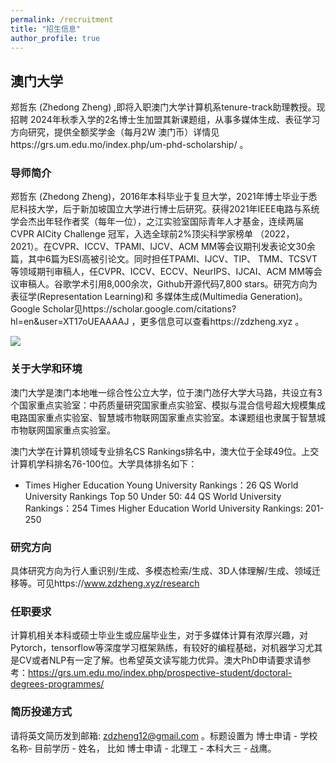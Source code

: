 ```yaml
---
permalink: /recruitment
title: "招生信息"
author_profile: true
---
```



## 澳门大学

郑哲东 (Zhedong Zheng) ,即将入职澳门大学计算机系tenure-track助理教授。现招聘 2024年秋季入学的2名博士生加盟其新课题组，从事多媒体生成、表征学习方向研究，提供全额奖学金（每月2W 澳门币）详情见https://grs.um.edu.mo/index.php/um-phd-scholarship/ 。

### 导师简介

郑哲东 (Zhedong Zheng)，2016年本科毕业于复旦大学，2021年博士毕业于悉尼科技大学，后于新加坡国立大学进行博士后研究。获得2021年IEEE电路与系统学会杰出年轻作者奖（每年一位），之江实验室国际青年人才基金，连续两届CVPR AICity Challenge 冠军，入选全球前2%顶尖科学家榜单 （2022，2021）。在CVPR、ICCV、TPAMI、IJCV、ACM MM等会议期刊发表论文30余篇，其中6篇为ESI高被引论文。同时担任TPAMI、IJCV、TIP、 TMM、TCSVT等领域期刊审稿人，任CVPR、ICCV、ECCV、NeurIPS、IJCAI、ACM MM等会议审稿人。谷歌学术引用8,000余次，Github开源代码7,800 stars。研究方向为表征学(Representation Learning)和 多媒体生成(Multimedia Generation)。Google Scholar见https://scholar.google.com/citations?hl=en&user=XT17oUEAAAAJ ，更多信息可以查看https://zdzheng.xyz 。

![](http://emuchvimg.oss-cn-qingdao.aliyuncs.com/img/2020/0109/w104h4105283_1578558892_239.jpg)

### 关于大学和环境

澳门大学是澳门本地唯一综合性公立大学，位于澳门氹仔大学大马路，共设立有3个国家重点实验室：中药质量研究国家重点实验室、模拟与混合信号超大规模集成电路国家重点实验室、智慧城市物联网国家重点实验室。本课题组也隶属于智慧城市物联网国家重点实验室。

澳门大学在计算机领域专业排名CS Rankings排名中，澳大位于全球49位。上交计算机学科排名76-100位。大学具体排名如下：
- Times Higher Education Young University Rankings：26
QS World University Rankings Top 50 Under 50: 44
QS World University Rankings：254
Times Higher Education World University Rankings: 201-250

### 研究方向

具体研究方向为行人重识别/生成、多模态检索/生成、3D人体理解/生成、领域迁移等。可见https://www.zdzheng.xyz/research 
 
### 任职要求

计算机相关本科或硕士毕业生或应届毕业生，对于多媒体计算有浓厚兴趣，对Pytorch，tensorflow等深度学习框架熟练，有较好的编程基础，对机器学习尤其是CV或者NLP有一定了解。也希望英文读写能力优异。澳大PhD申请要求请参考：https://grs.um.edu.mo/index.php/prospective-student/doctoral-degrees-programmes/ 

### 简历投递方式

请将英文简历发到邮箱: zdzheng12@gmail.com 。标题设置为 
博士申请 - 学校名称- 目前学历 - 姓名， 比如 博士申请 - 北理工 - 本科大三 - 战鹰。
